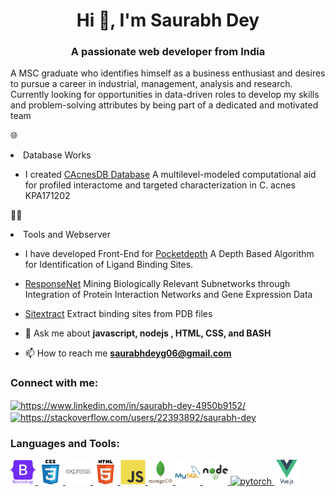<h1 align="center">Hi 👋, I'm Saurabh Dey</h1>
<h3 align="center">A passionate web developer from India</h3>


<p align="left"> A MSC graduate who identifies himself as a business enthusiast and desires to pursue a career in industrial, management,
analysis and research. Currently looking for opportunities in data-driven roles to develop my skills and problem-solving attributes by being part of a dedicated and motivated team</p>

🌐 <li> Database Works </li>

- I created [CAcnesDB Database](http://proline.physics.iisc.ernet.in/CAcnesDB/) A multilevel-modeled computational aid for profiled interactome and targeted
  characterization in C. acnes KPA171202

👨‍💻 <li> Tools and Webserver </li>

-  I have developed Front-End for [Pocketdepth](http://proline.physics.iisc.ernet.in/pocketdepth/) A Depth Based Algorithm for Identification of Ligand Binding Sites.
-  [ResponseNet](http://proline.physics.iisc.ernet.in/responsenet/) Mining Biologically Relevant Subnetworks through Integration of Protein Interaction Networks and Gene Expression Data
-  [Sitextract](http://proline.physics.iisc.ernet.in/sitextract/) Extract binding sites from PDB files 


- 💬 Ask me about **javascript, nodejs , HTML, CSS, and BASH**

- 📫 How to reach me **saurabhdeyg06@gmail.com**

<h3 align="left">Connect with me:</h3>
<p align="left">
<a href="https://linkedin.com/in/https://www.linkedin.com/in/saurabh-dey-4950b9152/" target="blank"><img align="center" src="https://raw.githubusercontent.com/rahuldkjain/github-profile-readme-generator/master/src/images/icons/Social/linked-in-alt.svg" alt="https://www.linkedin.com/in/saurabh-dey-4950b9152/" height="30" width="40" /></a>
<a href="https://stackoverflow.com/users/https://stackoverflow.com/users/22393892/saurabh-dey" target="blank"><img align="center" src="https://raw.githubusercontent.com/rahuldkjain/github-profile-readme-generator/master/src/images/icons/Social/stack-overflow.svg" alt="https://stackoverflow.com/users/22393892/saurabh-dey" height="30" width="40" /></a>
</p>

<h3 align="left">Languages and Tools:</h3>
<p align="left"> <a href="https://getbootstrap.com" target="_blank" rel="noreferrer"> <img src="https://raw.githubusercontent.com/devicons/devicon/master/icons/bootstrap/bootstrap-plain-wordmark.svg" alt="bootstrap" width="40" height="40"/> </a> <a href="https://www.w3schools.com/css/" target="_blank" rel="noreferrer"> <img src="https://raw.githubusercontent.com/devicons/devicon/master/icons/css3/css3-original-wordmark.svg" alt="css3" width="40" height="40"/> </a> <a href="https://expressjs.com" target="_blank" rel="noreferrer"> <img src="https://raw.githubusercontent.com/devicons/devicon/master/icons/express/express-original-wordmark.svg" alt="express" width="40" height="40"/> </a> <a href="https://www.w3.org/html/" target="_blank" rel="noreferrer"> <img src="https://raw.githubusercontent.com/devicons/devicon/master/icons/html5/html5-original-wordmark.svg" alt="html5" width="40" height="40"/> </a> <a href="https://developer.mozilla.org/en-US/docs/Web/JavaScript" target="_blank" rel="noreferrer"> <img src="https://raw.githubusercontent.com/devicons/devicon/master/icons/javascript/javascript-original.svg" alt="javascript" width="40" height="40"/> </a> <a href="https://www.mongodb.com/" target="_blank" rel="noreferrer"> <img src="https://raw.githubusercontent.com/devicons/devicon/master/icons/mongodb/mongodb-original-wordmark.svg" alt="mongodb" width="40" height="40"/> </a> <a href="https://www.mysql.com/" target="_blank" rel="noreferrer"> <img src="https://raw.githubusercontent.com/devicons/devicon/master/icons/mysql/mysql-original-wordmark.svg" alt="mysql" width="40" height="40"/> </a> <a href="https://nodejs.org" target="_blank" rel="noreferrer"> <img src="https://raw.githubusercontent.com/devicons/devicon/master/icons/nodejs/nodejs-original-wordmark.svg" alt="nodejs" width="40" height="40"/> </a> <a href="https://pytorch.org/" target="_blank" rel="noreferrer"> <img src="https://www.vectorlogo.zone/logos/pytorch/pytorch-icon.svg" alt="pytorch" width="40" height="40"/> </a> <a href="https://vuejs.org/" target="_blank" rel="noreferrer"> <img src="https://raw.githubusercontent.com/devicons/devicon/master/icons/vuejs/vuejs-original-wordmark.svg" alt="vuejs" width="40" height="40"/> </a> </p>
